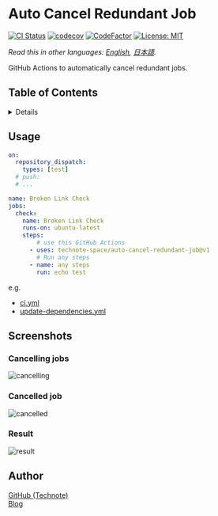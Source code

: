 # Auto Cancel Redundant Job

[![CI Status](https://github.com/technote-space/auto-cancel-redundant-job/workflows/CI/badge.svg)](https://github.com/technote-space/auto-cancel-redundant-job/actions)
[![codecov](https://codecov.io/gh/technote-space/auto-cancel-redundant-job/branch/master/graph/badge.svg)](https://codecov.io/gh/technote-space/auto-cancel-redundant-job)
[![CodeFactor](https://www.codefactor.io/repository/github/technote-space/auto-cancel-redundant-job/badge)](https://www.codefactor.io/repository/github/technote-space/auto-cancel-redundant-job)
[![License: MIT](https://img.shields.io/badge/License-MIT-blue.svg)](https://github.com/technote-space/auto-cancel-redundant-job/blob/master/LICENSE)

*Read this in other languages: [English](README.md), [日本語](README.ja.md).*

GitHub Actions to automatically cancel redundant jobs.

## Table of Contents

<!-- START doctoc generated TOC please keep comment here to allow auto update -->
<!-- DON'T EDIT THIS SECTION, INSTEAD RE-RUN doctoc TO UPDATE -->
<details>
<summary>Details</summary>

- [Usage](#usage)
- [Screenshots](#screenshots)
  - [Cancelling jobs](#cancelling-jobs)
  - [Cancelled job](#cancelled-job)
  - [Result](#result)
- [Author](#author)

</details>
<!-- END doctoc generated TOC please keep comment here to allow auto update -->

## Usage
```yaml
on:
  repository_dispatch:
    types: [test]
  # push:
  # ...

name: Broken Link Check
jobs:
  check:
    name: Broken Link Check
    runs-on: ubuntu-latest
    steps:
        # use this GitHub Actions
      - uses: technote-space/auto-cancel-redundant-job@v1
        # Run any steps
      - name: any steps
        run: echo test
```

e.g. 
- [ci.yml](https://github.com/technote-space/toc-generator/blob/master/.github/workflows/ci.yml)
- [update-dependencies.yml](https://github.com/technote-space/toc-generator/blob/master/.github/workflows/update-dependencies.yml)

## Screenshots
### Cancelling jobs
![cancelling](https://raw.githubusercontent.com/technote-space/auto-cancel-redundant-job/images/cancelling.png)

### Cancelled job
![cancelled](https://raw.githubusercontent.com/technote-space/auto-cancel-redundant-job/images/cancelled.png)

### Result
![result](https://raw.githubusercontent.com/technote-space/auto-cancel-redundant-job/images/result.png)

## Author
[GitHub (Technote)](https://github.com/technote-space)  
[Blog](https://technote.space)
